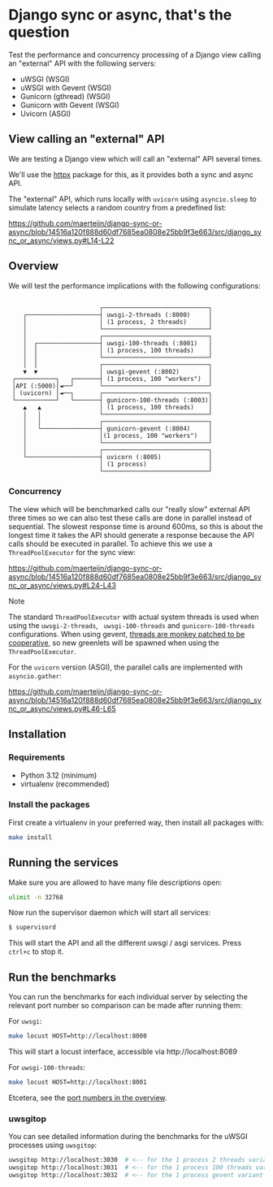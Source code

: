 # Django sync or async, that's the question

Test the performance and concurrency processing of a Django view calling an "external" API with the following servers:

- uWSGI (WSGI)
- uWSGI with Gevent (WSGI)
- Gunicorn (gthread) (WSGI)
- Gunicorn with Gevent (WSGI)
- Uvicorn (ASGI)


## View calling an "external" API

We are testing a Django view which will call an "external" API several times.

We'll use the [httpx](https://www.python-httpx.org/) package for this, as it provides both a sync and async API.

The "external" API, which runs locally with `uvicorn` using `asyncio.sleep` to simulate latency selects a random country from a predefined list:

https://github.com/maerteijn/django-sync-or-async/blob/14516a120f888d60df7685ea0808e25bb9f3e663/src/django_sync_or_async/views.py#L14-L22


## Overview

We will test the performance implications with the following configurations:

```

                         ┌─────────────────────────────┐
    ┌────────────────────┤ uwsgi-2-threads (:8000)     │
    │                    │ (1 process, 2 threads)      │
    │                    └─────────────────────────────┘
    │                    ┌─────────────────────────────┐
    │  ┌─────────────────┤ uwsgi-100-threads (:8001)   │
    │  │                 │ (1 process, 100 threads)    │
    │  │                 └─────────────────────────────┘
    │  │                 ┌─────────────────────────────┐
    ▼  ▼                 │ uwsgi-gevent (:8002)        │
 ┌───────────┐   ┌───────┤ (1 process, 100 "workers")  │
 │API (:5000)│◄──┘       └─────────────────────────────┘
 │ (uvicorn) │◄──┐       ┌─────────────────────────────┐
 └───────────┘   └───────┤ gunicorn-100-threads (:8003)│
    ▲   ▲                │ (1 process, 100 threads)    │
    │   │                └─────────────────────────────┘
    │   │                ┌─────────────────────────────┐
    │   └────────────────┤ gunicorn-gevent (:8004)     │
    │                    │(1 process, 100 "workers")   │
    │                    └─────────────────────────────┘
    │                    ┌─────────────────────────────┐
    └────────────────────┤ uvicorn (:8005)             │
                         │ (1 process)                 │
                         └─────────────────────────────┘

```
### Concurrency

The view which will be benchmarked calls our "really slow" external API three times so we can also test these calls are done in parallel instead of sequential. The slowest response time is around 600ms, so this is about the longest time it takes the API should generate a response because the API calls should be executed in parallel. To achieve this we use a `ThreadPoolExecutor` for the sync view:

https://github.com/maerteijn/django-sync-or-async/blob/14516a120f888d60df7685ea0808e25bb9f3e663/src/django_sync_or_async/views.py#L24-L43

> [!NOTE]
> The standard `ThreadPoolExecutor` with actual system threads is used when using the `uwsgi-2-threads`, ` uwsgi-100-threads`  and `gunicorn-100-threads` configurations. When using gevent, [threads are monkey patched to be cooperative](https://www.gevent.org/api/gevent.monkey.html), so new greenlets will be spawned when using the `ThreadPoolExecutor`.

For the `uvicorn` version (ASGI), the parallel calls are implemented with `asyncio.gather`:

https://github.com/maerteijn/django-sync-or-async/blob/14516a120f888d60df7685ea0808e25bb9f3e663/src/django_sync_or_async/views.py#L46-L65


## Installation

### Requirements

- Python 3.12 (minimum)
- virtualenv (recommended)


### Install the packages

First create a virtualenv in your preferred way, then install all packages with:
```bash
make install
```

## Running the services

Make sure you are allowed to have many file descriptions open:
```bash
ulimit -n 32768
```

Now run the supervisor daemon which will start all services:
```bash
$ supervisord
```

This will start the API and all the different uwsgi / asgi services. Press `ctrl+c` to stop it.


## Run the benchmarks

You can run the benchmarks for each individual server by selecting the relevant port number so comparison can be made after running them:

For `uwsgi`:
```bash
make locust HOST=http://localhost:8000
```

This will start a locust interface, accessible via http://localhost:8089

For `uwsgi-100-threads`:
```bash
make locust HOST=http://localhost:8001
```

Etcetera, see the [port numbers in the overview](#overview).

### uwsgitop

You can see detailed information during the benchmarks for the uWSGI processes using `uwsgitop`:
```bash
uwsgitop http://localhost:3030  # <-- for the 1 process 2 threads variant
uwsgitop http://localhost:3031  # <-- for the 1 process 100 threads variant
uwsgitop http://localhost:3032  # <-- for the 1 process gevent variant
```
